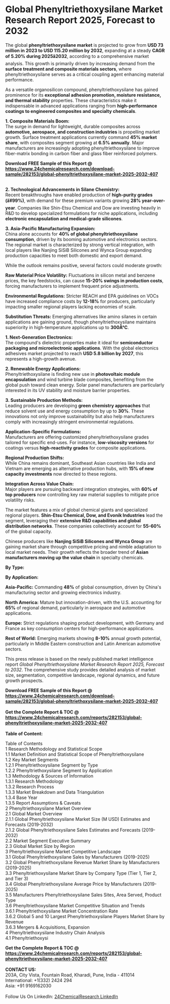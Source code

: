 <h1>Global Phenyltriethoxysilane Market Research Report 2025, Forecast to 2032</h1><p>The global <strong>phenyltriethoxysilane market</strong> is projected to grow from <strong>USD 73 million in 2023 to USD 115.20 million by 2032</strong>, expanding at a steady <strong>CAGR of 5.20% during 2025â2032</strong>, according to a comprehensive market analysis. This growth is primarily driven by increasing demand from the <strong>surface treatment and composite materials sectors</strong>, where phenyltriethoxysilane serves as a critical coupling agent enhancing material performance.</p><p>As a versatile organosilicon compound, phenyltriethoxysilane has gained prominence for its <strong>exceptional adhesion promotion, moisture resistance, and thermal stability</strong> properties. These characteristics make it indispensable in advanced applications ranging from <strong>high-performance coatings to engineered composites and specialty chemicals</strong>.</p><p><strong>1. Composite Materials Boom:</strong><br>
The surge in demand for lightweight, durable composites across <strong>automotive, aerospace, and construction industries</strong> is propelling market growth. Surface treatment applications currently command <strong>45% market share</strong>, with composites segment growing at <strong>6.5% annually</strong>. Major manufacturers are increasingly adopting phenyltriethoxysilane to improve fiber-matrix bonding in carbon fiber and glass fiber reinforced polymers.</p><div><b>Download FREE Sample of this Report @ 
            <a href="https://www.24chemicalresearch.com/download-sample/282153/global-phenyltriethoxysilane-market-2025-2032-407">
            https://www.24chemicalresearch.com/download-sample/282153/global-phenyltriethoxysilane-market-2025-2032-407</a></b></div><br><p><strong>2. Technological Advancements in Silane Chemistry:</strong><br>
Recent breakthroughs have enabled production of <strong>high-purity grades (â¥99%)</strong>, with demand for these premium variants growing <strong>28% year-over-year</strong>. Companies like Shin-Etsu Chemical and Dow are investing heavily in R&amp;D to develop specialized formulations for niche applications, including <strong>electronic encapsulation and medical-grade silicones</strong>.</p><p><strong>3. Asia-Pacific Manufacturing Expansion:</strong><br>
China alone accounts for <strong>40% of global phenyltriethoxysilane consumption</strong>, driven by its booming automotive and electronics sectors. The regional market is characterized by strong vertical integration, with local players like Nanjing SiSiB Silicones and Wynca Group expanding production capacities to meet both domestic and export demand.</p><p>While the outlook remains positive, several factors could moderate growth:</p><p><strong>Raw Material Price Volatility:</strong> Fluctuations in silicon metal and benzene prices, the key feedstocks, can cause <strong>15-20% swings in production costs</strong>, forcing manufacturers to implement frequent price adjustments.</p><p><strong>Environmental Regulations:</strong> Stricter REACH and EPA guidelines on VOCs have increased compliance costs by <strong>12-18%</strong> for producers, particularly impacting smaller regional players lacking economies of scale.</p><p><strong>Substitution Threats:</strong> Emerging alternatives like amino silanes in certain applications are gaining ground, though phenyltriethoxysilane maintains superiority in high-temperature applications up to <strong>300Â°C</strong>.</p><p><strong>1. Next-Generation Electronics:</strong><br>
The compound's dielectric properties make it ideal for <strong>semiconductor packaging and microelectronic applications</strong>. With the global electronics adhesives market projected to reach <strong>USD 5.8 billion by 2027</strong>, this represents a high-growth avenue.</p><p><strong>2. Renewable Energy Applications:</strong><br>
Phenyltriethoxysilane is finding new use in <strong>photovoltaic module encapsulation</strong> and wind turbine blade composites, benefiting from the global push toward clean energy. Solar panel manufacturers are particularly interested in its UV stability and moisture barrier properties.</p><p><strong>3. Sustainable Production Methods:</strong><br>
Leading producers are developing <strong>green chemistry approaches</strong> that reduce solvent use and energy consumption by up to <strong>30%</strong>. These innovations not only improve sustainability but also help manufacturers comply with increasingly stringent environmental regulations.</p><p><strong>Application-Specific Formulations:</strong><br>
	Manufacturers are offering customized phenyltriethoxysilane grades tailored for specific end-uses. For instance, <strong>low-viscosity versions</strong> for coatings versus <strong>high-reactivity grades</strong> for composite applications.</p><p><strong>Regional Production Shifts:</strong><br>
	While China remains dominant, Southeast Asian countries like India and Vietnam are emerging as alternative production hubs, with <strong>15% of new capacity investments</strong> now directed to these regions.</p><p><strong>Integration Across Value Chain:</strong><br>
	Major players are pursuing backward integration strategies, with <strong>60% of top producers</strong> now controlling key raw material supplies to mitigate price volatility risks.</p><p>The market features a mix of global chemical giants and specialized regional players. <strong>Shin-Etsu Chemical, Dow, and Evonik Industries</strong> lead the segment, leveraging their <strong>extensive R&amp;D capabilities and global distribution networks</strong>. These companies collectively account for <strong>55-60%</strong> of the global capacity.</p><p>Chinese producers like <strong>Nanjing SiSiB Silicones and Wynca Group</strong> are gaining market share through competitive pricing and nimble adaptation to local market needs. Their growth reflects the broader trend of <strong>Asian manufacturers moving up the value chain</strong> in specialty chemicals.</p><p><strong>By Type:</strong></p><p><strong>By Application:</strong></p><p><strong>Asia-Pacific:</strong> Commanding <strong>48%</strong> of global consumption, driven by China's manufacturing sector and growing electronics industry.</p><p><strong>North America:</strong> Mature but innovation-driven, with the U.S. accounting for <strong>65%</strong> of regional demand, particularly in aerospace and automotive applications.</p><p><strong>Europe:</strong> Strict regulations shaping product development, with Germany and France as key consumption centers for high-performance applications.</p><p><strong>Rest of World:</strong> Emerging markets showing <strong>8-10%</strong> annual growth potential, particularly in Middle Eastern construction and Latin American automotive sectors.</p><p>This press release is based on the newly published market intelligence report <em>Global Phenyltriethoxysilane Market Research Report 2025, Forecast to 2032</em>. The comprehensive study provides detailed analysis of market size, segmentation, competitive landscape, regional dynamics, and future growth prospects.</p><div><b>Download FREE Sample of this Report @ 
            <a href="https://www.24chemicalresearch.com/download-sample/282153/global-phenyltriethoxysilane-market-2025-2032-407">
            https://www.24chemicalresearch.com/download-sample/282153/global-phenyltriethoxysilane-market-2025-2032-407</a></b></div><br><div><b>Get the Complete Report & TOC @ 
            <a href="https://www.24chemicalresearch.com/reports/282153/global-phenyltriethoxysilane-market-2025-2032-407">
            https://www.24chemicalresearch.com/reports/282153/global-phenyltriethoxysilane-market-2025-2032-407</a></b></div><br>
            <b>Table of Content:</b><p>Table of Contents<br />
1 Research Methodology and Statistical Scope<br />
1.1 Market Definition and Statistical Scope of Phenyltriethoxysilane<br />
1.2 Key Market Segments<br />
1.2.1 Phenyltriethoxysilane Segment by Type<br />
1.2.2 Phenyltriethoxysilane Segment by Application<br />
1.3 Methodology & Sources of Information<br />
1.3.1 Research Methodology<br />
1.3.2 Research Process<br />
1.3.3 Market Breakdown and Data Triangulation<br />
1.3.4 Base Year<br />
1.3.5 Report Assumptions & Caveats<br />
2 Phenyltriethoxysilane Market Overview<br />
2.1 Global Market Overview<br />
2.1.1 Global Phenyltriethoxysilane Market Size (M USD) Estimates and Forecasts (2019-2032)<br />
2.1.2 Global Phenyltriethoxysilane Sales Estimates and Forecasts (2019-2032)<br />
2.2 Market Segment Executive Summary<br />
2.3 Global Market Size by Region<br />
3 Phenyltriethoxysilane Market Competitive Landscape<br />
3.1 Global Phenyltriethoxysilane Sales by Manufacturers (2019-2025)<br />
3.2 Global Phenyltriethoxysilane Revenue Market Share by Manufacturers (2019-2025)<br />
3.3 Phenyltriethoxysilane Market Share by Company Type (Tier 1, Tier 2, and Tier 3)<br />
3.4 Global Phenyltriethoxysilane Average Price by Manufacturers (2019-2025)<br />
3.5 Manufacturers Phenyltriethoxysilane Sales Sites, Area Served, Product Type<br />
3.6 Phenyltriethoxysilane Market Competitive Situation and Trends<br />
3.6.1 Phenyltriethoxysilane Market Concentration Rate<br />
3.6.2 Global 5 and 10 Largest Phenyltriethoxysilane Players Market Share by Revenue<br />
3.6.3 Mergers & Acquisitions, Expansion<br />
4 Phenyltriethoxysilane Industry Chain Analysis<br />
4.1 Phenyltriethoxysi</p><div><b>Get the Complete Report & TOC @ 
            <a href="https://www.24chemicalresearch.com/reports/282153/global-phenyltriethoxysilane-market-2025-2032-407">
            https://www.24chemicalresearch.com/reports/282153/global-phenyltriethoxysilane-market-2025-2032-407</a></b></div><br><b>CONTACT US:</b><br>
            203A, City Vista, Fountain Road, Kharadi, Pune, India - 411014<br>
            International: +1(332) 2424 294<br>
            Asia: +91 9169162030 <br><br>
            Follow Us On LinkedIn: <a href="https://www.linkedin.com/company/24chemicalresearch/">24ChemicalResearch LinkedIn</a>